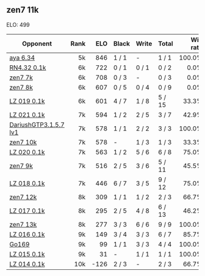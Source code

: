 ## zen7 11k ##

ELO: 499

Opponent | Rank | ELO | Black | Write | Total | Win rate
---------|-----:|----:|-------|-------|-------|-------:
[aya 6.34](aya%206.34.md) | 5k | 846 | 1 / 1 | - | 1 / 1 | 100.0%
[RN4.32 0.1k](RN4.32%200.1k.md) | 6k | 722 | 0 / 1 | 0 / 1 | 0 / 2 | 0.0%
[zen7 7k](zen7%207k.md) | 6k | 708 | 0 / 3 | - | 0 / 3 | 0.0%
[zen7 8k](zen7%208k.md) | 6k | 607 | 0 / 5 | 0 / 4 | 0 / 9 | 0.0%
[LZ 019 0.1k](LZ%20019%200.1k.md) | 6k | 601 | 4 / 7 | 1 / 8 | 5 / 15 | 33.3%
[LZ 021 0.1k](LZ%20021%200.1k.md) | 7k | 594 | 1 / 2 | 2 / 5 | 3 / 7 | 42.9%
[DariushGTP3.1.5.7 lv1](DariushGTP3.1.5.7%20lv1.md) | 7k | 578 | 1 / 1 | 2 / 2 | 3 / 3 | 100.0%
[zen7 10k](zen7%2010k.md) | 7k | 578 | - | 1 / 3 | 1 / 3 | 33.3%
[LZ 020 0.1k](LZ%20020%200.1k.md) | 7k | 563 | 1 / 2 | 5 / 6 | 6 / 8 | 75.0%
[zen7 9k](zen7%209k.md) | 7k | 516 | 2 / 5 | 3 / 6 | 5 / 11 | 45.5%
[LZ 018 0.1k](LZ%20018%200.1k.md) | 7k | 446 | 6 / 7 | 3 / 5 | 9 / 12 | 75.0%
[zen7 12k](zen7%2012k.md) | 8k | 309 | 1 / 1 | 1 / 2 | 2 / 3 | 66.7%
[LZ 017 0.1k](LZ%20017%200.1k.md) | 8k | 295 | 2 / 5 | 4 / 8 | 6 / 13 | 46.2%
[zen7 13k](zen7%2013k.md) | 8k | 277 | 3 / 3 | 6 / 6 | 9 / 9 | 100.0%
[LZ 016 0.1k](LZ%20016%200.1k.md) | 9k | 149 | 3 / 4 | 3 / 3 | 6 / 7 | 85.7%
[Go169](Go169.md) | 9k | 99 | 1 / 1 | 3 / 3 | 4 / 4 | 100.0%
[LZ 015 0.1k](LZ%20015%200.1k.md) | 9k | 31 | - | 1 / 1 | 1 / 1 | 100.0%
[LZ 014 0.1k](LZ%20014%200.1k.md) | 10k | -126 | 2 / 3 | - | 2 / 3 | 66.7%

